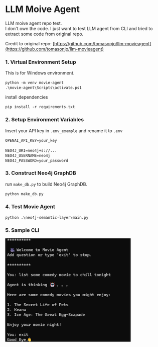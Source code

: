 # LLM Moive Agent

LLM moive agent repo test. \
I don't own the code. I just want to test LLM agent from CLI and tried to extract some code from original repo.

Credit to original repo: [https://github.com/tomasonjo/llm-movieagent](https://github.com/tomasonjo/llm-movieagent)

### 1. Virtual Environment Setup

This is for Windows environment.
```
python -m venv movie-agent
.\movie-agent\Scripts\activate.ps1
```
install dependencies
```
pip install -r requirements.txt
```

### 2. Setup Environment Variables
Insert your API key in `.env_example` and rename it to `.env` 
```
OPENAI_API_KEY=your_key

NEO4J_URI=neo4j+s://...
NEO4J_USERNAME=neo4j
NEO4J_PASSWORD=your_password
```

### 3. Construct Neo4j GraphDB
run `make_db.py` to build Neo4j GraphDB.
```
python make_db.py
```

### 4. Test Movie Agent 
```
python .\neo4j-semantic-layer\main.py
```

### 5. Sample CLI
<img src="assets/sample_cli.png" alt="drawing" width="400"/>
